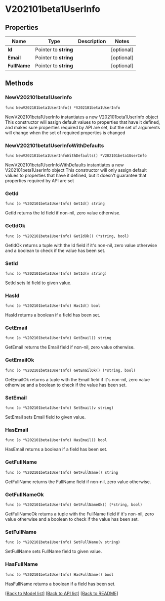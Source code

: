 # V202101beta1UserInfo

## Properties

Name | Type | Description | Notes
------------ | ------------- | ------------- | -------------
**Id** | Pointer to **string** |  | [optional] 
**Email** | Pointer to **string** |  | [optional] 
**FullName** | Pointer to **string** |  | [optional] 

## Methods

### NewV202101beta1UserInfo

`func NewV202101beta1UserInfo() *V202101beta1UserInfo`

NewV202101beta1UserInfo instantiates a new V202101beta1UserInfo object
This constructor will assign default values to properties that have it defined,
and makes sure properties required by API are set, but the set of arguments
will change when the set of required properties is changed

### NewV202101beta1UserInfoWithDefaults

`func NewV202101beta1UserInfoWithDefaults() *V202101beta1UserInfo`

NewV202101beta1UserInfoWithDefaults instantiates a new V202101beta1UserInfo object
This constructor will only assign default values to properties that have it defined,
but it doesn't guarantee that properties required by API are set

### GetId

`func (o *V202101beta1UserInfo) GetId() string`

GetId returns the Id field if non-nil, zero value otherwise.

### GetIdOk

`func (o *V202101beta1UserInfo) GetIdOk() (*string, bool)`

GetIdOk returns a tuple with the Id field if it's non-nil, zero value otherwise
and a boolean to check if the value has been set.

### SetId

`func (o *V202101beta1UserInfo) SetId(v string)`

SetId sets Id field to given value.

### HasId

`func (o *V202101beta1UserInfo) HasId() bool`

HasId returns a boolean if a field has been set.

### GetEmail

`func (o *V202101beta1UserInfo) GetEmail() string`

GetEmail returns the Email field if non-nil, zero value otherwise.

### GetEmailOk

`func (o *V202101beta1UserInfo) GetEmailOk() (*string, bool)`

GetEmailOk returns a tuple with the Email field if it's non-nil, zero value otherwise
and a boolean to check if the value has been set.

### SetEmail

`func (o *V202101beta1UserInfo) SetEmail(v string)`

SetEmail sets Email field to given value.

### HasEmail

`func (o *V202101beta1UserInfo) HasEmail() bool`

HasEmail returns a boolean if a field has been set.

### GetFullName

`func (o *V202101beta1UserInfo) GetFullName() string`

GetFullName returns the FullName field if non-nil, zero value otherwise.

### GetFullNameOk

`func (o *V202101beta1UserInfo) GetFullNameOk() (*string, bool)`

GetFullNameOk returns a tuple with the FullName field if it's non-nil, zero value otherwise
and a boolean to check if the value has been set.

### SetFullName

`func (o *V202101beta1UserInfo) SetFullName(v string)`

SetFullName sets FullName field to given value.

### HasFullName

`func (o *V202101beta1UserInfo) HasFullName() bool`

HasFullName returns a boolean if a field has been set.


[[Back to Model list]](../README.md#documentation-for-models) [[Back to API list]](../README.md#documentation-for-api-endpoints) [[Back to README]](../README.md)


